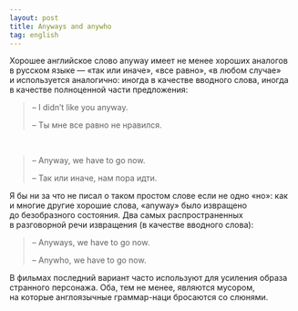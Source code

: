 ```yaml
---
layout: post
title: Anyways and anywho
tag: english
---
```

Хорошее английское слово anyway имеет не менее хороших аналогов в русском языке — «так или иначе», «все равно», «в любом случае» и используется аналогично: иногда в качестве вводного слова, иногда в качестве полноценной части предложения:

> – I didn’t like you anyway.
>
> – Ты мне все равно не нравился.

&nbsp;

> – Anyway, we have to go now.
>
> – Так или иначе, нам пора идти.

Я бы ни за что не писал о таком простом слове если не одно «но»: как и многие другие хорошие слова, «anyway» было извращено до безобразного состояния. Два самых распространенных в разговорной речи извращения (в качестве вводного слова):

> – Anyways, we have to go now.
>
> – Anywho, we have to go now.

В фильмах последний вариант часто используют для усиления образа странного персонажа. Оба, тем не менее, являются мусором, на которые англоязычные граммар-наци бросаются со слюнями.
